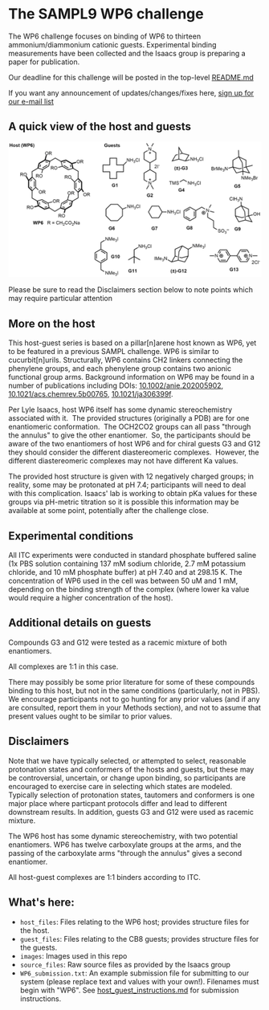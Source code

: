 # The SAMPL9 WP6 challenge

The WP6 challenge focuses on binding of WP6 to thirteen ammonium/diammonium cationic guests. Experimental binding measurements have been collected and the Isaacs group is preparing a paper for publication.

Our deadline for this challenge will be posted in the top-level [README.md](https://github.com/samplchallenges/SAMPL9/blob/main/README.md)

If you want any announcement of updates/changes/fixes here, [sign up for our e-mail list](http://eepurl.com/dPj11j)

## A quick view of the host and guests

![](images/WP6_overview.png)

Please be sure to read the Disclaimers section below to note points which may require particular attention

## More on the host

This host-guest series is based on a pillar[n]arene host known as WP6, yet to be featured in a previous SAMPL challenge. WP6 is similar to cucurbit[n]urils. Structurally, WP6 contains CH2 linkers connecting the phenylene groups, and each phenylene group contains two anionic functional group arms. Background information on WP6 may be found in a number of publications including DOIs: [10.1002/anie.202005902](https://onlinelibrary.wiley.com/doi/10.1002/anie.202005902), [10.1021/acs.chemrev.5b00765](https://pubs.acs.org/doi/abs/10.1021/acs.chemrev.5b00765), [10.1021/ja306399f](https://pubs.acs.org/doi/full/10.1021/ja306399f).

Per Lyle Isaacs, host WP6 itself has some dynamic stereochemistry associated with it.  The provided structures (originally a PDB) are for one enantiomeric conformation.  The OCH2CO2 groups can all pass "through the annulus" to give the other enantiomer.  So, the participants should be aware of the two enantiomers of host WP6 and for chiral guests G3 and G12 they should consider the different diastereomeric complexes.  However, the different diastereomeric complexes may not have different Ka values.

The provided host structure is given with 12 negatively charged groups; in reality, some may be protonated at pH 7.4; participants will need to deal with this complication. Isaacs' lab is working to obtain pKa values for these groups via pH-metric titration so it is possible this information may be available at some point, potentially after the challenge close.

## Experimental conditions

All ITC experiments were conducted in standard phosphate buffered saline (1x PBS solution containing 137 mM sodium chloride, 2.7 mM potassium chloride, and 10 mM phosphate buffer) at pH 7.40 and at 298.15 K. The concentration of WP6 used in the cell was between 50 uM and 1 mM, depending on the binding strength of the complex (where lower ka value would require a higher concentration of the host).

## Additional details on guests

Compounds G3 and G12 were tested as a racemic mixture of both enantiomers.

All complexes are 1:1 in this case.

There may possibly be some prior literature for some of these compounds binding to this host, but not in the same conditions (particularly, not in PBS). We encourage participants not to go hunting for any prior values (and if any are consulted, report them in your Methods section), and not to assume that present values ought to be similar to prior values.

## Disclaimers

Note that we have typically selected, or attempted to select, reasonable protonation states and conformers of the hosts and guests, but these may be controversial, uncertain, or change upon binding, so participants are encouraged to exercise care in selecting which states are modeled. Typically selection of protonation states, tautomers and conformers is one major place where particpant protocols differ and lead to different downstream results. In addition, guests G3 and G12 were used as racemic mixture.  

The WP6 host has some dynamic stereochemistry, with two potential enantiomers. WP6 has twelve carboxylate groups at the arms, and the passing of the carboxylate arms "through the annulus" gives a second enantiomer.

All host-guest complexes are 1:1 binders according to ITC.

## What's here:
- `host_files`: Files relating to the WP6 host; provides structure files for the host.
- `guest_files`: Files relating to the CB8 guests; provides structure files for the guests.
- `images`: Images used in this repo
- `source_files`: Raw source files as provided by the Isaacs group
- `WP6_submission.txt`: An example submission file for submitting to our system (please replace text and values with your own!). Filenames must begin with "WP6". See [host_guest_instructions.md](https://github.com/samplchallenges/SAMPL9/blob/master//host_guest_instructions.md) for submission instructions.  
